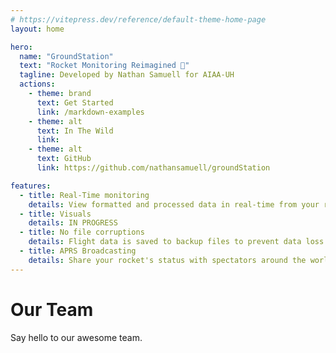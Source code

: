 ```yaml
---
# https://vitepress.dev/reference/default-theme-home-page
layout: home

hero:
  name: "GroundStation"
  text: "Rocket Monitoring Reimagined 🚀"
  tagline: Developed by Nathan Samuell for AIAA-UH
  actions:
    - theme: brand
      text: Get Started
      link: /markdown-examples
    - theme: alt
      text: In The Wild
      link:
    - theme: alt
      text: GitHub
      link: https://github.com/nathansamuell/groundStation

features:
  - title: Real-Time monitoring
    details: View formatted and processed data in real-time from your rocket
  - title: Visuals
    details: IN PROGRESS
  - title: No file corruptions
    details: Flight data is saved to backup files to prevent data loss in the event of power loss or app failure
  - title: APRS Broadcasting
    details: Share your rocket's status with spectators around the world
---
```





<script setup>
import { VPTeamMembers } from 'vitepress/theme'

const members = [
  {
    avatar: 'https://www.github.com/nathansamuell.png',
    name: 'Nathan Samuell',
    title: 'Creator',
    links: [
      { icon: 'github', link: 'https://github.com/nathansamuell' },
      { icon: 'linkedin', link: 'https://linkedin.com/in/nathan-samuell' }
    ]
  },

  {
    avatar: 'https://www.github.com/shriy97.png',
    name: 'Shriyans Sai',
    title: 'Developer',
    links: [
      { icon: 'github', link: 'https://github.com/shriy97' },
      { icon: 'linkedin', link: 'https://linkedin.com/in/shriyans-sai' }
    ]
  },

  {
    avatar: 'https://www.github.com/lulusartajmd.png',
    name: 'Lulu Sartaj Mohammad',
    title: 'Devloper',
    links: [
      { icon: 'github', link: 'https://github.com/lulusartajmd' },
      { icon: 'linkedin', link: 'https://linkedin.com/in/lulu-sartaj-mohammad/' }
    ]
  },

  {
    avatar: 'https://www.github.com/UH-AIAA.png',
    name: 'AIAA UH',
    title: 'Affiliate',
    links: [
      { icon: 'github', link: 'https://github.com/UH-AIAA' }
    ]
  }
]
</script>




# Our Team

Say hello to our awesome team.

<VPTeamMembers size="small" :members="members" />
